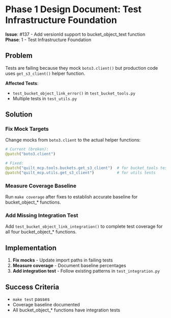 <!-- markdownlint-disable MD013 -->
# Phase 1 Design Document: Test Infrastructure Foundation

**Issue**: #137 - Add versionId support to bucket_object_text function  
**Phase**: 1 - Test Infrastructure Foundation

## Problem

Tests are failing because they mock `boto3.client()` but production code uses `get_s3_client()` helper function.

**Affected Tests**:

- `test_bucket_object_link_error()` in `test_bucket_tools.py`
- Multiple tests in `test_utils.py`

## Solution

### Fix Mock Targets

Change mocks from `boto3.client` to the actual helper functions:

```python
# Current (broken):
@patch("boto3.client") 

# Fixed:
@patch("quilt_mcp.tools.buckets.get_s3_client")  # for bucket_tools tests
@patch("quilt_mcp.utils.get_s3_client")          # for utils tests
```

### Measure Coverage Baseline

Run `make coverage` after fixes to establish accurate baseline for bucket_object_* functions.

### Add Missing Integration Test

Add `test_bucket_object_link_integration()` to complete test coverage for all four bucket_object_* functions.

## Implementation

1. **Fix mocks** - Update import paths in failing tests
2. **Measure coverage** - Document baseline percentages
3. **Add integration test** - Follow existing patterns in `test_integration.py`

## Success Criteria

- `make test` passes
- Coverage baseline documented
- All bucket_object_* functions have integration tests
